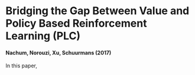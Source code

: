 # Bridging the Gap Between Value and Policy Based Reinforcement Learning (PLC)
#### Nachum, Norouzi, Xu, Schuurmans (2017)

In this paper, 
